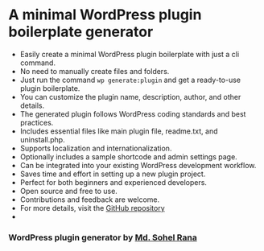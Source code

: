 # A minimal WordPress plugin boilerplate generator
- Easily create a minimal WordPress plugin boilerplate with just a cli command.
- No need to manually create files and folders.
- Just run the command `wp generate:plugin` and get a ready-to-use plugin boilerplate.
- You can customize the plugin name, description, author, and other details.
- The generated plugin follows WordPress coding standards and best practices.
- Includes essential files like main plugin file, readme.txt, and uninstall.php.
- Supports localization and internationalization.
- Optionally includes a sample shortcode and admin settings page.
- Can be integrated into your existing WordPress development workflow.
- Saves time and effort in setting up a new plugin project.
- Perfect for both beginners and experienced developers.
- Open source and free to use.
- Contributions and feedback are welcome.
- For more details, visit the [GitHub repository](https://github.com/justSohel/wpp-generator)
- 
### WordPress plugin generator by [Md. Sohel Rana](https://github.com/justSohel)